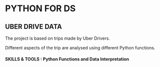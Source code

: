 # PYTHON FOR DS

## UBER DRIVE DATA

The project is based on trips made by Uber Drivers.

Different aspects of the trip are analysed using different Python functions.

#### SKILLS & TOOLS : Python Functions and Data Interpretation
